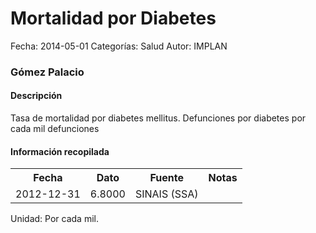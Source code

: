 Mortalidad por Diabetes
=====

Fecha: 2014-05-01
Categorías: Salud
Autor: IMPLAN

### Gómez Palacio

#### Descripción

Tasa de mortalidad por diabetes mellitus. Defunciones por diabetes por cada mil defunciones

#### Información recopilada

<table class="table table-hover table-bordered">
  <tr><th>Fecha</th><th>Dato</th><th>Fuente</th><th>Notas</th></tr>
  <tr><td>2012-12-31</td><td>6.8000</td><td>SINAIS (SSA)</td><td></td></tr>
</table>

Unidad: Por cada mil.
